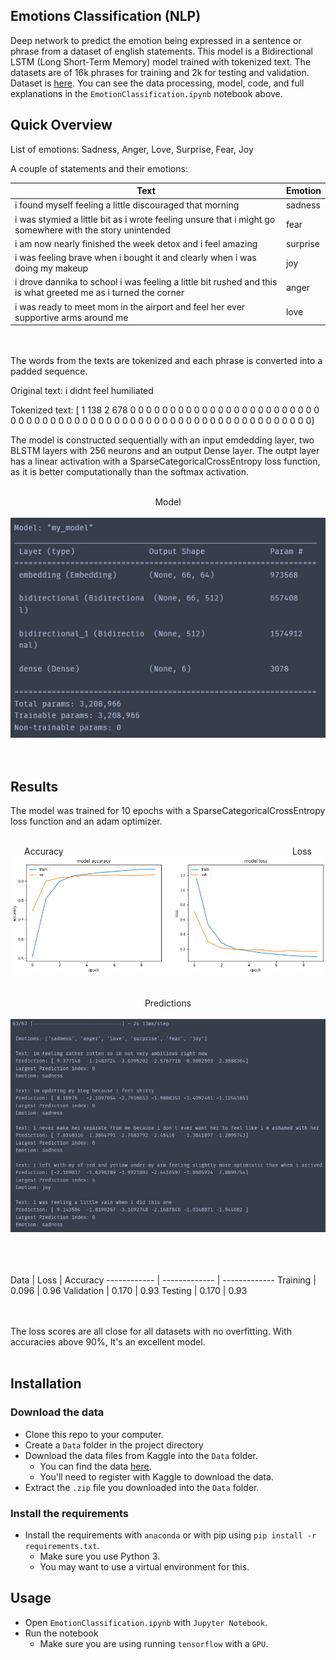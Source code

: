 Emotions Classification (NLP)
-----------------------

Deep network to predict the emotion being expressed in a sentence or phrase from a dataset of english statements. This model is a Bidirectional LSTM (Long Short-Term Memory) model trained with tokenized text. The datasets are of 16k phrases for training and 2k for testing and validation. Dataset is [here](https://www.kaggle.com/datasets/praveengovi/emotions-dataset-for-nlp). You can see the data processing, model, code, and full explanations in the `EmotionClassification.ipynb` notebook above.

Quick Overview
----------------------

List of emotions: Sadness, Anger, Love, Surprise, Fear, Joy

A couple of statements and their emotions:

 Text | Emotion 
------------ | -------------
i found myself feeling a little discouraged that morning | sadness
i was stymied a little bit as i wrote feeling unsure that i might go somewhere with the story unintended | fear
i am now nearly finished the week detox and i feel amazing | surprise
i was feeling brave when i bought it and clearly when i was doing my makeup | joy
i drove dannika to school i was feeling a little bit rushed and this is what greeted me as i turned the corner | anger
i was ready to meet mom in the airport and feel her ever supportive arms around me | love

<br /><br />
The words from the texts are tokenized and each phrase is converted into a padded sequence.

Original text: i didnt feel humiliated

Tokenized text: [  1 138   2 678   0   0   0   0   0   0   0   0   0   0   0   0   0   0
   0   0   0   0   0   0   0   0   0   0   0   0   0   0   0   0   0   0
   0   0   0   0   0   0   0   0   0   0   0   0   0   0   0   0   0   0
   0   0   0   0   0   0   0   0   0   0   0   0]

The model is constructed sequentially with an input emdedding layer, two BLSTM layers with 256 neurons and an output Dense layer. The outpt layer has a linear activation with a SparseCategoricalCrossEntropy loss function, as it is better computationally than the softmax activation.

<p align="center">
<br />
Model
<br />
<br />
<img src="https://github.com/ET-777/Emotions-Classification/blob/master/images/model.jpg"/>
<br />
<br />
<br />
</p>

Results
----------------------

The model was trained for 10 epochs with a SparseCategoricalCrossEntropy loss function and an adam optimizer.

<p align="center">
<br />
Accuracy&nbsp;&nbsp;&nbsp;&nbsp;&nbsp;&nbsp;&nbsp;&nbsp;&nbsp;&nbsp;&nbsp;&nbsp;&nbsp;&nbsp;&nbsp;&nbsp;&nbsp;&nbsp;&nbsp;&nbsp;&nbsp;&nbsp;&nbsp;&nbsp;&nbsp;&nbsp;&nbsp;&nbsp;&nbsp;&nbsp;&nbsp;&nbsp;&nbsp;&nbsp;&nbsp;&nbsp;&nbsp;&nbsp;&nbsp;&nbsp;&nbsp;&nbsp;&nbsp;&nbsp;&nbsp;&nbsp;&nbsp;&nbsp;&nbsp;&nbsp;&nbsp;&nbsp;&nbsp;&nbsp;&nbsp;&nbsp;&nbsp;&nbsp;&nbsp;&nbsp;&nbsp;&nbsp;&nbsp;&nbsp;&nbsp;&nbsp;&nbsp;&nbsp;&nbsp;&nbsp;&nbsp;&nbsp;&nbsp;&nbsp;&nbsp;&nbsp;&nbsp;&nbsp;&nbsp;&nbsp;&nbsp;&nbsp;&nbsp;&nbsp;&nbsp;&nbsp;&nbsp;&nbsp;&nbsp;&nbsp;&nbsp;&nbsp;&nbsp;Loss
<br />
<img src="https://github.com/ET-777/Emotions-Classification/blob/master/images/graphs.png"/>
<br />
<br />
<br />   
Predictions
<br />
<br />
<img src="https://github.com/ET-777/Emotions-Classification/blob/master/images/predictions.jpg"/>
<br />
<br />
</p>

<br /><br />
 Data | Loss | Accuracy
------------ | ------------- | -------------
Training | 0.096 | 0.96
Validation | 0.170 | 0.93
Testing | 0.170 | 0.93

<br /><br />
The loss scores are all close for all datasets with no overfitting. With accuracies above 90%, It's an excellent model.
<br /><br />

Installation
----------------------

### Download the data

* Clone this repo to your computer.
* Create a `Data` folder in the project directory
* Download the data files from Kaggle into the `Data` folder.  
    * You can find the data [here](https://www.kaggle.com/datasets/praveengovi/emotions-dataset-for-nlp).
    * You'll need to register with Kaggle to download the data.
* Extract the `.zip` file you downloaded into the `Data` folder.

### Install the requirements
 
* Install the requirements with `anaconda` or with pip using `pip install -r requirements.txt`.
    * Make sure you use Python 3.
    * You may want to use a virtual environment for this.

Usage
-----------------------

* Open `EmotionClassification.ipynb` with `Jupyter Notebook`.
* Run the notebook
    * Make sure you are using running `tensorflow` with a `GPU`.
